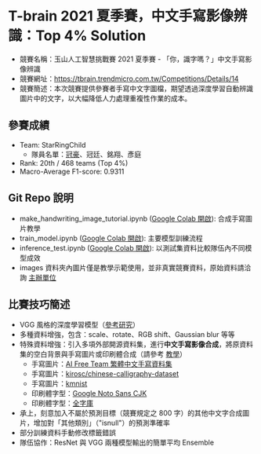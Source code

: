 # T-brain 2021 夏季賽，中文手寫影像辨識：Top 4% Solution
- 競賽名稱：玉山人工智慧挑戰賽 2021 夏季賽 - 「你，識字嗎？」中文手寫影像辨識
- 競賽網址：https://tbrain.trendmicro.com.tw/Competitions/Details/14
- 競賽簡述：本次競賽提供參賽者手寫中文字圖檔，期望透過深度學習自動辨識圖片中的文字，以大幅降低人力處理重複性作業的成本。

## 參賽成績
- Team: StarRingChild
  - 隊員名單：[冠豪](https://github.com/KuanHaoHuang/)、冠廷、銘翔、彥庭
- Rank: 20th / 468 teams (Top 4%)
- Macro-Average F1-score: 0.9311

## Git Repo 說明
- make_handwriting_image_tutorial.ipynb ([Google Colab 開啟](https://colab.research.google.com/github/KuanHaoHuang/tbrain-esun-handwriting-recognition/blob/main/make_handwriting_image_tutorial.ipynb)): 合成手寫圖片教學
- train_model.ipynb ([Google Colab 開啟](https://colab.research.google.com/github/KuanHaoHuang/tbrain-esun-handwriting-recognition/blob/main/train_model.ipynb)): 主要模型訓練流程
- inference_test.ipynb ([Google Colab 開啟](https://colab.research.google.com/github/KuanHaoHuang/tbrain-esun-handwriting-recognition/blob/main/inference_test.ipynb)): 以測試集資料比較隊伍內不同模型成效
- images 資料夾內圖片僅是教學示範使用，並非真實競賽資料，原始資料請洽詢 [主辦單位](https://tbrain.trendmicro.com.tw/Competitions/Details/14)

## 比賽技巧簡述
- VGG 風格的深度學習模型（[參考研究](http://cs231n.stanford.edu/reports/2016/pdfs/257_Report.pdf)）
- 多種資料增強，包含：scale、rotate、RGB shift、Gaussian blur 等等
- 特殊資料增強：引入多項外部開源資料集，進行**中文手寫影像合成**，將原資料集的空白背景與手寫圖片或印刷體合成（請參考 [教學]()）
  - 手寫圖片：[AI Free Team 繁體中文手寫資料集](https://github.com/AI-FREE-Team/Traditional-Chinese-Handwriting-Dataset)
  - 手寫圖片：[kirosc/chinese-calligraphy-dataset](https://github.com/kirosc/chinese-calligraphy-dataset/)
  - 手寫圖片：[kmnist](http://codh.rois.ac.jp/kmnist/)
  - 印刷體字型：[Google Noto Sans CJK](https://www.google.com/get/noto/help/cjk/)
  - 印刷體字型：[全字庫](https://www.cns11643.gov.tw/)
- 承上，刻意加入不屬於預測目標（競賽規定之 800 字）的其他中文字合成圖片，增加對「其他類別」（"isnull"）的預測準確率
- 部分訓練資料手動修改標籤錯誤
- 隊伍協作：ResNet 與 VGG 兩種模型輸出的簡單平均 Ensemble
  